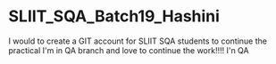 # SLIIT_SQA_Batch19_Hashini
I would to create a GIT account for SLIIT SQA students to continue the practical
I'm in QA branch and love to continue the work!!!!
I'n QA
